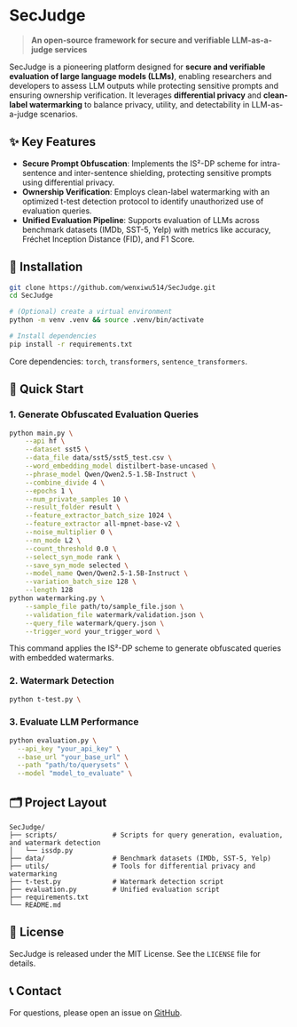 # SecJudge

> **An open-source framework for secure and verifiable LLM-as-a-judge services**

SecJudge is a pioneering platform designed for **secure and verifiable evaluation of large language models (LLMs)**, enabling researchers and developers to assess LLM outputs while protecting sensitive prompts and ensuring ownership verification. It leverages **differential privacy** and **clean-label watermarking** to balance privacy, utility, and detectability in LLM-as-a-judge scenarios.

## ✨ Key Features

- **Secure Prompt Obfuscation**: Implements the IS²-DP scheme for intra-sentence and inter-sentence shielding, protecting sensitive prompts using differential privacy.
- **Ownership Verification**: Employs clean-label watermarking with an optimized t-test detection protocol to identify unauthorized use of evaluation queries.
- **Unified Evaluation Pipeline**: Supports evaluation of LLMs across benchmark datasets (IMDb, SST-5, Yelp) with metrics like accuracy, Fréchet Inception Distance (FID), and F1 Score.

## 💾 Installation

```bash
git clone https://github.com/wenxiwu514/SecJudge.git
cd SecJudge

# (Optional) create a virtual environment
python -m venv .venv && source .venv/bin/activate

# Install dependencies
pip install -r requirements.txt
```

Core dependencies: `torch`, `transformers`, `sentence_transformers`.

## 🚀 Quick Start

### 1. Generate Obfuscated Evaluation Queries

```bash
python main.py \
    --api hf \
    --dataset sst5 \
    --data_file data/sst5/sst5_test.csv \
    --word_embedding_model distilbert-base-uncased \
    --phrase_model Qwen/Qwen2.5-1.5B-Instruct \
    --combine_divide 4 \
    --epochs 1 \
    --num_private_samples 10 \
    --result_folder result \
    --feature_extractor_batch_size 1024 \
    --feature_extractor all-mpnet-base-v2 \
    --noise_multiplier 0 \
    --nn_mode L2 \
    --count_threshold 0.0 \
    --select_syn_mode rank \
    --save_syn_mode selected \
    --model_name Qwen/Qwen2.5-1.5B-Instruct \
    --variation_batch_size 128 \
    --length 128
python watermarking.py \
    --sample_file path/to/sample_file.json \
    --validation_file watermark/validation.json \
    --query_file watermark/query.json \
    --trigger_word your_trigger_word \
```

This command applies the IS²-DP scheme to generate obfuscated queries with embedded watermarks.

### 2. Watermark Detection

```bash
python t-test.py \
```

### 3. Evaluate LLM Performance

```bash
python evaluation.py \
  --api_key "your_api_key" \
  --base_url "your_base_url" \
  --path "path/to/querysets" \
  --model "model_to_evaluate" \
```



## 🗂️ Project Layout

```
SecJudge/
├── scripts/              # Scripts for query generation, evaluation, and watermark detection
│   └── issdp.py
├── data/                 # Benchmark datasets (IMDb, SST-5, Yelp)
├── utils/                # Tools for differential privacy and watermarking
├── t-test.py             # Watermark detection script
├── evaluation.py         # Unified evaluation script
├── requirements.txt
└── README.md
```



## 📜 License

SecJudge is released under the MIT License. See the `LICENSE` file for details.

## 📞 Contact

For questions, please open an issue on [GitHub](https://github.com/wenxiwu514/Secjudge/issues).
